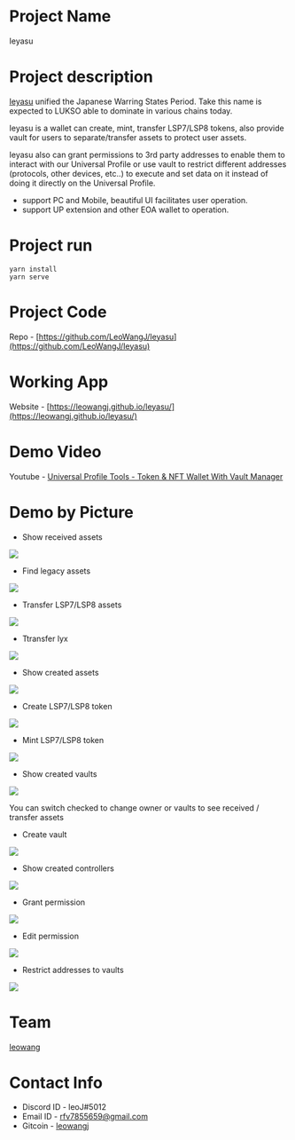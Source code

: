 # Project Name

Ieyasu

# Project description
[Ieyasu](https://en.wikipedia.org/wiki/Tokugawa_Ieyasu) unified the Japanese Warring States Period.
Take this name is expected to LUKSO able to dominate in various chains today.

Ieyasu is a wallet can create, mint, transfer LSP7/LSP8 tokens, also provide vault for users to separate/transfer assets to protect user assets.

Ieyasu also can grant permissions to 3rd party addresses to enable them to interact with our Universal Profile or use vault to restrict different addresses (protocols, other devices, etc..) to execute and set data on it instead of doing it directly on the Universal Profile.

- support PC and Mobile,  beautiful UI facilitates user operation.
- support UP extension and other EOA wallet to operation.



# Project run
```
yarn install 
yarn serve
```
# Project Code

Repo - [https://github.com/LeoWangJ/Ieyasu](https://github.com/LeoWangJ/Ieyasu)

# Working App

Website - [https://leowangj.github.io/leyasu/](https://leowangj.github.io/leyasu/)

# Demo Video

Youtube - [Universal Profile Tools - Token & NFT Wallet With Vault Manager](https://youtu.be/PxE2KuxBY0s)


# Demo by Picture 
- Show received assets  

![](./public/received.png)

- Find legacy assets  

![](./public/find_legacy_assets.png)

- Transfer LSP7/LSP8 assets  

![](./public/transfer.png)

- Ttransfer lyx  

![](./public/transfer_lyx.png)

- Show created assets  

![](./public/vaults.png)

- Create LSP7/LSP8 token   

![](./public/create_token.png)

- Mint LSP7/LSP8 token   

![](./public/mint_nft.png)

- Show created vaults   

![](./public/controllers.png)

 You can switch checked to change owner or vaults to see received / transfer assets 

- Create vault  

![](./public/create_vault.png)

- Show created controllers   

![](./public/created.png)

- Grant permission  

![](./public/grant_permission.png)

- Edit permission  

![](./public/edit_permission.png)

- Restrict addresses to vaults  

![](./public/restrict_address_to_vaults.png)

# Team
[leowang](https://github.com/LeoWangJ)
# Contact Info

- Discord ID - leoJ#5012
- Email ID - [rfv7855659@gmail.com](mailto:rfv7855659@gmail.com)
- Gitcoin - [leowangj](https://gitcoin.co/leowangj)